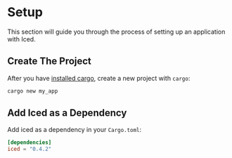# Setup

This section will guide you through the process of setting up an application with Iced.

## Create The Project

After you have [installed cargo](https://doc.rust-lang.org/cargo/getting-started/installation.html), create a new project with `cargo`:

```sh
cargo new my_app
```

## Add Iced as a Dependency

Add iced as a dependency in your `Cargo.toml`:

```toml
[dependencies]
iced = "0.4.2"
```
